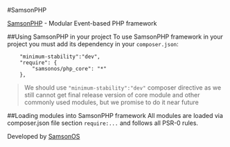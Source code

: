 #SamsonPHP

[SamsonPHP](http://samsonphp.com) - Modular Event-based PHP framework

##Using SamsonPHP in your project
To use SamsonPHP framework in your project you must add its dependency in your ```composer.json```:
```
    "minimum-stability":"dev",
    "require": {
        "samsonos/php_core": "*"
    },
```

> We should use ```"minimum-stability":"dev"``` composer directive as we still cannot get
> final release version of core module and other commonly used modules, but we promise to
> do it near future

##Loading modules into SamsonPHP framework
All modules are loaded via composer.json file section ```require:...``` and follows all PSR-0 rules.

Developed by [SamsonOS](http://samsonos.com/)
